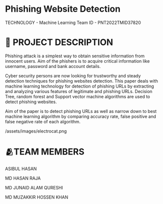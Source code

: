 #  Phishing Website Detection
TECHNOLOGY - Machine Learning
Team ID - PNT2022TMID37820 

# 📒 PROJECT DESCRIPTION
Phishing attack is a simplest way to obtain sensitive information from innocent users. Aim of the phishers is to acquire critical information like username, password and bank account details. 

Cyber security persons are now looking for trustworthy and  steady detection techniques for phishing websites detection. This paper deals with machine learning technology for detection of phishing URLs by extracting and analyzing various features of legitimate and phishing URLs. Decision Tree, random forest and Support  vector  machine algorithms are used to detect phishing websites.

Aim of the paper is to detect phishing URLs as  well as narrow down to best machine learning algorithm by comparing accuracy rate, false positive and false negative rate of each algorithm.

/assets/images/electrocat.png

# 🫂TEAM MEMBERS
 ASIBUL HASAN
 
 MD HASAN RAJA
 
 MD JUNAID ALAM QURESHI
 
 MD MUZAKKIR HOSSEN KHAN
